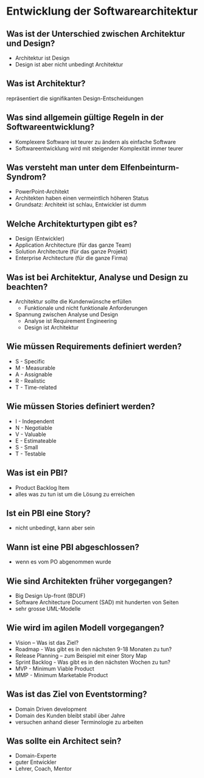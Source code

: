 # Entwicklung der Softwarearchitektur

## Was ist der Unterschied zwischen Architektur und Design?
* Architektur ist Design
* Design ist aber nicht unbedingt Architektur

## Was ist Architektur?
repräsentiert die signifikanten Design-Entscheidungen

## Was sind allgemein gültige Regeln in der Softwareentwicklung?
* Komplexere Software ist teurer zu ändern als einfache Software
* Softwareentwicklung wird mit steigender Komplexität immer teurer

## Was versteht man unter dem Elfenbeinturm-Syndrom?
* PowerPoint-Architekt
* Architekten haben einen vermeintlich höheren Status
* Grundsatz: Architekt ist schlau, Entwickler ist dumm

## Welche Architekturtypen gibt es?
* Design (Entwickler)
* Application Architecture (für das ganze Team)
* Solution Architecture (für das ganze Projekt)
* Enterprise Architecture (für die ganze Firma)

## Was ist bei Architektur, Analyse und Design zu beachten?
* Architektur sollte die Kundenwünsche erfüllen
    * Funktionale und nicht funktionale Anforderungen
* Spannung zwischen Analyse und Design
    * Analyse ist Requirement Engineering
    * Design ist Architektur

## Wie müssen Requirements definiert werden?
* S - Specific
* M - Measurable
* A - Assignable
* R - Realistic
* T - Time-related

## Wie müssen Stories definiert werden?
* I - Independent
* N - Negotiable
* V - Valuable
* E - Estimateable
* S - Small
* T - Testable

## Was ist ein PBI?
* Product Backlog Item
* alles was zu tun ist um die Lösung zu erreichen

## Ist ein PBI eine Story?
* nicht unbedingt, kann aber sein

## Wann ist eine PBI abgeschlossen?
* wenn es vom PO abgenommen wurde

## Wie sind Architekten früher vorgegangen?
* Big Design Up-front (BDUF)
* Software Architecture Document (SAD) mit hunderten von Seiten
* sehr grosse UML-Modelle

## Wie wird im agilen Modell vorgegangen?
* Vision – Was ist das Ziel?
* Roadmap - Was gibt es in den nächsten 9-18 Monaten zu tun?
* Release Planning – zum Beispiel mit einer Story Map
* Sprint Backlog - Was gibt es in den nächsten Wochen zu tun?
* MVP - Minimum Viable Product
* MMP - Minimum Marketable Product

## Was ist das Ziel von Eventstorming?
* Domain Driven development
* Domain des Kunden bleibt stabil über Jahre
* versuchen anhand dieser Terminologie zu arbeiten

## Was sollte ein Architect sein?
* Domain-Experte
* guter Entwickler
* Lehrer, Coach, Mentor

